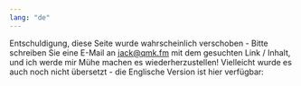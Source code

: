 ```yaml
---
lang: "de"
---
```


Entschuldigung, diese Seite wurde wahrscheinlich verschoben - Bitte schreiben Sie eine E-Mail an jack@qmk.fm mit dem gesuchten Link / Inhalt, und ich werde mir Mühe machen es wiederherzustellen! Vielleicht wurde es auch noch nicht übersetzt - die Englische Version ist hier verfügbar: <a id="en-url"></span>

<script>
var url = window.location.origin + window.location.pathname.replace(/\/[^/]+/, '');
var a = document.getElementById("en-url")
a.innerHTML = url;
a.href = url;
</script>